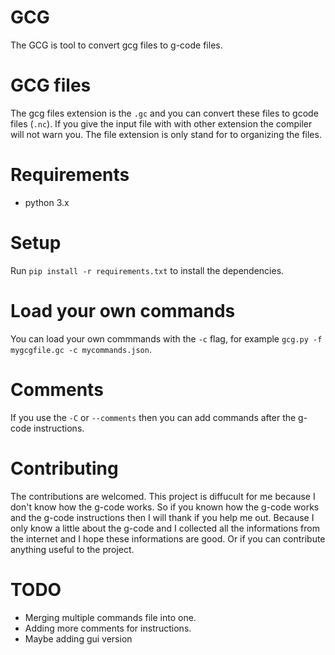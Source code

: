 # GCG
The GCG is tool to convert gcg files to g-code files.

# GCG files
The gcg files extension is the `.gc` and you can convert these files to gcode files (`.nc`).
If you give the input file with with other extension the compiler will not warn you. The file extension is only stand for to organizing the files.

# Requirements
- python 3.x

# Setup
Run `pip install -r requirements.txt` to install the dependencies.

# Load your own commands
You can load your own commmands with the `-c` flag, for example `gcg.py -f mygcgfile.gc -c mycommands.json`.

# Comments
If you use the `-C` or `--comments` then you can add commands after the g-code instructions.

# Contributing
The contributions are welcomed. This project is diffucult for me because I don't know how the g-code works.
So if you known how the g-code works and the g-code instructions then I will thank if you help me out.
Because I only know a little about the g-code and I collected all the informations from the internet and I hope these informations are good.
Or if you can contribute anything useful to the project.

# TODO
- Merging multiple commands file into one.
- Adding more comments for instructions.
- Maybe adding gui version